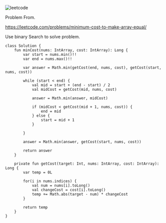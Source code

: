 ![leetcode](https://github.com/MYKIM95/LeetcodeDaily/assets/77060863/03b155f7-401f-45b6-9941-138ac0fc2951)

Problem From.

https://leetcode.com/problems/minimum-cost-to-make-array-equal/

Use binary Search to solve problem.

```
class Solution {
    fun minCost(nums: IntArray, cost: IntArray): Long {
        var start = nums.min()!!
        var end = nums.max()!!

        var answer = Math.min(getCost(end, nums, cost), getCost(start, nums, cost))

        while (start < end) {
            val mid = start + (end - start) / 2
            val midCost = getCost(mid, nums, cost)

            answer = Math.min(answer, midCost)
            
            if (midCost < getCost(mid + 1, nums, cost)) {
                end = mid
            } else {
                start = mid + 1
            }

        }

        answer = Math.min(answer, getCost(start, nums, cost))

        return answer
    }
    
    private fun getCost(target: Int, nums: IntArray, cost: IntArray): Long {
        var temp = 0L

        for(i in nums.indices) {
            val num = nums[i].toLong()
            val changeCost = cost[i].toLong()
            temp += Math.abs(target - num) * changeCost
        }

        return temp
    }
}
```
